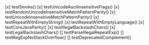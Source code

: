 [x] testSmoke()
[x] testUnicodeAsciiInsensitiveFlags()
[x] testRandomUnicodeInsensitiveMatchPatternParity()
[x] testUnicodeInsensitiveMatchPatternParity()
[x] testRepeatWithEmptyString()
[x] testRepeatWithEmptyLanguage()
[x] testCoreJavaParity()
[x] testIllegalBackslashChars()
[x] testLegalBackslashChars()
[] testParseIllegalRepeatExp()
[] testRegExpNoStackOverflow()
[] testDeprecatedComplement()
